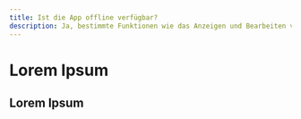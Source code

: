 ```yaml
---
title: Ist die App offline verfügbar?
description: Ja, bestimmte Funktionen wie das Anzeigen und Bearbeiten von Einkaufslisten sind auch offline nutzbar. Änderungen werden automatisch synchronisiert, sobald du wieder online bist.
---
```


# Lorem Ipsum

## Lorem Ipsum
